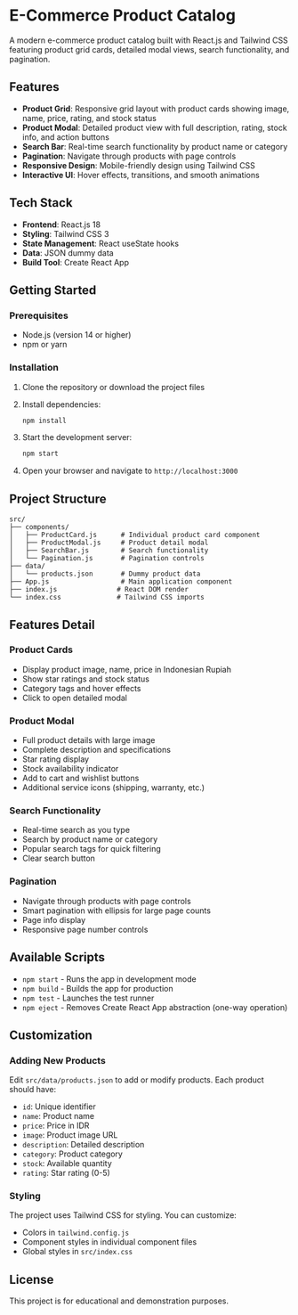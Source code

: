# E-Commerce Product Catalog

A modern e-commerce product catalog built with React.js and Tailwind CSS featuring product grid cards, detailed modal views, search functionality, and pagination.

## Features

- **Product Grid**: Responsive grid layout with product cards showing image, name, price, rating, and stock status
- **Product Modal**: Detailed product view with full description, rating, stock info, and action buttons
- **Search Bar**: Real-time search functionality by product name or category
- **Pagination**: Navigate through products with page controls
- **Responsive Design**: Mobile-friendly design using Tailwind CSS
- **Interactive UI**: Hover effects, transitions, and smooth animations

## Tech Stack

- **Frontend**: React.js 18
- **Styling**: Tailwind CSS 3
- **State Management**: React useState hooks
- **Data**: JSON dummy data
- **Build Tool**: Create React App

## Getting Started

### Prerequisites

- Node.js (version 14 or higher)
- npm or yarn

### Installation

1. Clone the repository or download the project files

2. Install dependencies:
   ```bash
   npm install
   ```

3. Start the development server:
   ```bash
   npm start
   ```

4. Open your browser and navigate to `http://localhost:3000`

## Project Structure

```
src/
├── components/
│   ├── ProductCard.js      # Individual product card component
│   ├── ProductModal.js     # Product detail modal
│   ├── SearchBar.js        # Search functionality
│   └── Pagination.js       # Pagination controls
├── data/
│   └── products.json       # Dummy product data
├── App.js                  # Main application component
├── index.js               # React DOM render
└── index.css              # Tailwind CSS imports
```

## Features Detail

### Product Cards
- Display product image, name, price in Indonesian Rupiah
- Show star ratings and stock status
- Category tags and hover effects
- Click to open detailed modal

### Product Modal
- Full product details with large image
- Complete description and specifications
- Star rating display
- Stock availability indicator
- Add to cart and wishlist buttons
- Additional service icons (shipping, warranty, etc.)

### Search Functionality
- Real-time search as you type
- Search by product name or category
- Popular search tags for quick filtering
- Clear search button

### Pagination
- Navigate through products with page controls
- Smart pagination with ellipsis for large page counts
- Page info display
- Responsive page number controls

## Available Scripts

- `npm start` - Runs the app in development mode
- `npm build` - Builds the app for production
- `npm test` - Launches the test runner
- `npm eject` - Removes Create React App abstraction (one-way operation)

## Customization

### Adding New Products
Edit `src/data/products.json` to add or modify products. Each product should have:
- `id`: Unique identifier
- `name`: Product name
- `price`: Price in IDR
- `image`: Product image URL
- `description`: Detailed description
- `category`: Product category
- `stock`: Available quantity
- `rating`: Star rating (0-5)

### Styling
The project uses Tailwind CSS for styling. You can customize:
- Colors in `tailwind.config.js`
- Component styles in individual component files
- Global styles in `src/index.css`

## License

This project is for educational and demonstration purposes.
